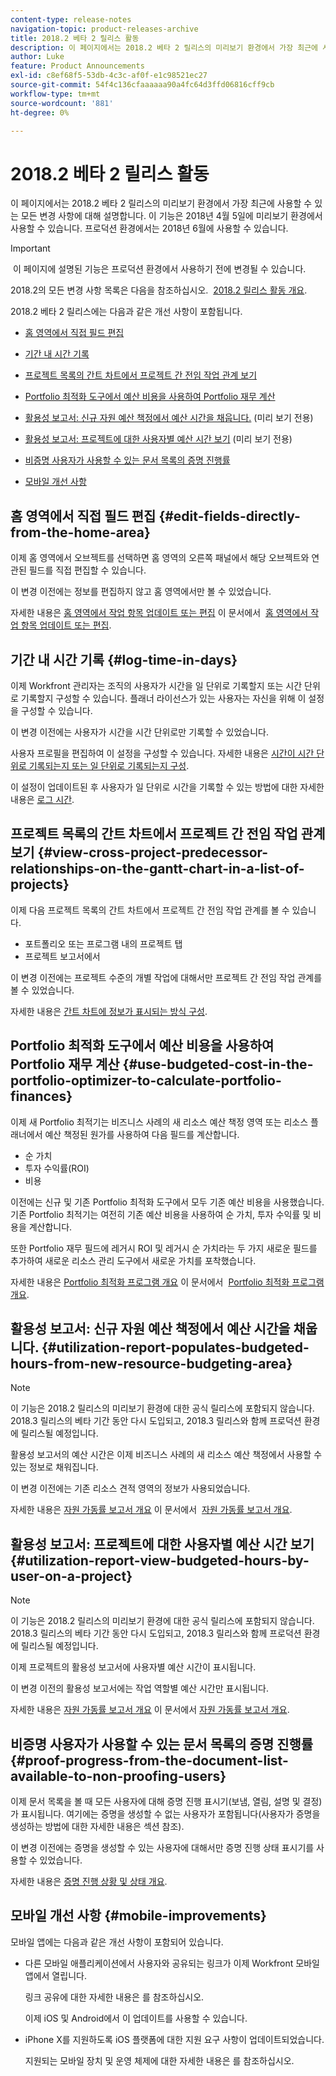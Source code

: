 ```yaml
---
content-type: release-notes
navigation-topic: product-releases-archive
title: 2018.2 베타 2 릴리스 활동
description: 이 페이지에서는 2018.2 베타 2 릴리스의 미리보기 환경에서 가장 최근에 사용할 수 있는 모든 변경 사항에 대해 설명합니다. 이 기능은 2018년 4월 5일에 미리보기 환경에서 사용할 수 있습니다. 프로덕션 환경에서는 2018년 6월에 사용할 수 있습니다.
author: Luke
feature: Product Announcements
exl-id: c8ef68f5-53db-4c3c-af0f-e1c98521ec27
source-git-commit: 54f4c136cfaaaaaa90a4fc64d3ffd06816cff9cb
workflow-type: tm+mt
source-wordcount: '881'
ht-degree: 0%

---
```


# 2018.2 베타 2 릴리스 활동

이 페이지에서는 2018.2 베타 2 릴리스의 미리보기 환경에서 가장 최근에 사용할 수 있는 모든 변경 사항에 대해 설명합니다. 이 기능은 2018년 4월 5일에 미리보기 환경에서 사용할 수 있습니다. 프로덕션 환경에서는 2018년 6월에 사용할 수 있습니다.

>[!IMPORTANT]
>
> 이 페이지에 설명된 기능은 프로덕션 환경에서 사용하기 전에 변경될 수 있습니다.

2018.2의 모든 변경 사항 목록은 다음을 참조하십시오.  [2018.2 릴리스 활동 개요](../../../../product-announcements/product-releases/quarterly-release-archive/2018.2-release-activity/2018.2-release-activity-overview.md).

2018.2 베타 2 릴리스에는 다음과 같은 개선 사항이 포함됩니다.

* [홈 영역에서 직접 필드 편집](#edit-fields-directly-from-the-home-area)
* [기간 내 시간 기록](#log-time-in-days)
* [프로젝트 목록의 간트 차트에서 프로젝트 간 전임 작업 관계 보기](#view-cross-project-predecessor-relationships-on-the-gantt-chart-in-a-list-of-projects)
* [Portfolio 최적화 도구에서 예산 비용을 사용하여 Portfolio 재무 계산](#use-budgeted-cost-in-the-portfolio-optimizer-to-calculate-portfolio-finances)
* [활용성 보고서: 신규 자원 예산 책정에서 예산 시간을 채웁니다.](#utilization-report-populates-budgeted-hours-from-new-resource-budgeting-area) (미리 보기 전용)

* [활용성 보고서: 프로젝트에 대한 사용자별 예산 시간 보기](#utilization-report-view-budgeted-hours-by-user-on-a-project) (미리 보기 전용)

* [비증명 사용자가 사용할 수 있는 문서 목록의 증명 진행률](#proof-progress-from-the-document-list-available-to-non-proofing-users)
* [모바일 개선 사항](#mobile-improvements)

## 홈 영역에서 직접 필드 편집 {#edit-fields-directly-from-the-home-area}

이제 홈 영역에서 오브젝트를 선택하면 홈 영역의 오른쪽 패널에서 해당 오브젝트와 연관된 필드를 직접 편집할 수 있습니다. 

이 변경 이전에는 정보를 편집하지 않고 홈 영역에서만 볼 수 있었습니다.

자세한 내용은 [홈 영역에서 작업 항목 업데이트 또는 편집](../../../../workfront-basics/using-home/using-the-home-area/update-and-edit-work-item-home.md) 이 문서에서  [홈 영역에서 작업 항목 업데이트 또는 편집](../../../../workfront-basics/using-home/using-the-home-area/update-and-edit-work-item-home.md).

## 기간 내 시간 기록 {#log-time-in-days}

이제 Workfront 관리자는 조직의 사용자가 시간을 일 단위로 기록할지 또는 시간 단위로 기록할지 구성할 수 있습니다. 플래너 라이선스가 있는 사용자는 자신을 위해 이 설정을 구성할 수 있습니다.

이 변경 이전에는 사용자가 시간을 시간 단위로만 기록할 수 있었습니다.

사용자 프로필을 편집하여 이 설정을 구성할 수 있습니다. 자세한 내용은 [시간이 시간 단위로 기록되는지 또는 일 단위로 기록되는지 구성](../../../../timesheets/config-timesheet-prefs/config-time-logged-hrs-days.md).

이 설정이 업데이트된 후 사용자가 일 단위로 시간을 기록할 수 있는 방법에 대한 자세한 내용은 [로그 시간](../../../../timesheets/create-and-manage-timesheets/log-time.md).

## 프로젝트 목록의 간트 차트에서 프로젝트 간 전임 작업 관계 보기 {#view-cross-project-predecessor-relationships-on-the-gantt-chart-in-a-list-of-projects}

이제 다음 프로젝트 목록의 간트 차트에서 프로젝트 간 전임 작업 관계를 볼 수 있습니다.

* 포트폴리오 또는 프로그램 내의 프로젝트 탭
* 프로젝트 보고서에서

이 변경 이전에는 프로젝트 수준의 개별 작업에 대해서만 프로젝트 간 전임 작업 관계를 볼 수 있었습니다.

자세한 내용은 [간트 차트에 정보가 표시되는 방식 구성](../../../../manage-work/gantt-chart/use-the-gantt-chart/configure-info-on-gantt-chart.md). 

## Portfolio 최적화 도구에서 예산 비용을 사용하여 Portfolio 재무 계산 {#use-budgeted-cost-in-the-portfolio-optimizer-to-calculate-portfolio-finances}

이제 새 Portfolio 최적기는 비즈니스 사례의 새 리소스 예산 책정 영역 또는 리소스 플래너에서 예산 책정된 원가를 사용하여 다음 필드를 계산합니다.

* 순 가치
* 투자 수익률(ROI)
* 비용

이전에는 신규 및 기존 Portfolio 최적화 도구에서 모두 기존 예산 비용을 사용했습니다. 기존 Portfolio 최적기는 여전히 기존 예산 비용을 사용하여 순 가치, 투자 수익률 및 비용을 계산합니다.

또한 Portfolio 재무 필드에 레거시 ROI 및 레거시 순 가치라는 두 가지 새로운 필드를 추가하여 새로운 리소스 관리 도구에서 새로운 가치를 포착했습니다.

자세한 내용은 [Portfolio 최적화 프로그램 개요](../../../../manage-work/portfolios/portfolio-optimizer/portfolio-optimizer-overview.md) 이 문서에서  [Portfolio 최적화 프로그램 개요](../../../../manage-work/portfolios/portfolio-optimizer/portfolio-optimizer-overview.md).

## 활용성 보고서: 신규 자원 예산 책정에서 예산 시간을 채웁니다. {#utilization-report-populates-budgeted-hours-from-new-resource-budgeting-area}

>[!NOTE]
이 기능은 2018.2 릴리스의 미리보기 환경에 대한 공식 릴리스에 포함되지 않습니다. 2018.3 릴리스의 베타 기간 동안 다시 도입되고, 2018.3 릴리스와 함께 프로덕션 환경에 릴리스될 예정입니다. 

활용성 보고서의 예산 시간은 이제 비즈니스 사례의 새 리소스 예산 책정에서 사용할 수 있는 정보로 채워집니다.

이 변경 이전에는 기존 리소스 견적 영역의 정보가 사용되었습니다.

자세한 내용은 [자원 가동률 보고서 개요](../../../../reports-and-dashboards/reports/using-built-in-reports/resource-utilization-report.md) 이 문서에서  [자원 가동률 보고서 개요](../../../../reports-and-dashboards/reports/using-built-in-reports/resource-utilization-report.md).

## 활용성 보고서: 프로젝트에 대한 사용자별 예산 시간 보기 {#utilization-report-view-budgeted-hours-by-user-on-a-project}

>[!NOTE]
이 기능은 2018.2 릴리스의 미리보기 환경에 대한 공식 릴리스에 포함되지 않습니다. 2018.3 릴리스의 베타 기간 동안 다시 도입되고, 2018.3 릴리스와 함께 프로덕션 환경에 릴리스될 예정입니다. 

이제 프로젝트의 활용성 보고서에 사용자별 예산 시간이 표시됩니다.

이 변경 이전의 활용성 보고서에는 작업 역할별 예산 시간만 표시됩니다. 

자세한 내용은 [자원 가동률 보고서 개요](../../../../reports-and-dashboards/reports/using-built-in-reports/resource-utilization-report.md) 이 문서에서 [자원 가동률 보고서 개요](../../../../reports-and-dashboards/reports/using-built-in-reports/resource-utilization-report.md).

## 비증명 사용자가 사용할 수 있는 문서 목록의 증명 진행률 {#proof-progress-from-the-document-list-available-to-non-proofing-users}

이제 문서 목록을 볼 때 모든 사용자에 대해 증명 진행 표시기(보냄, 열림, 설명 및 결정)가 표시됩니다. 여기에는 증명을 생성할 수 없는 사용자가 포함됩니다(사용자가 증명을 생성하는 방법에 대한 자세한 내용은 섹션 참조).

이 변경 이전에는 증명을 생성할 수 있는 사용자에 대해서만 증명 진행 상태 표시기를 사용할 수 있었습니다.

자세한 내용은 [증명 진행 상황 및 상태 개요](../../../../review-and-approve-work/proofing/proofing-overview/view-progress-status-proof.md).

## 모바일 개선 사항 {#mobile-improvements}

모바일 앱에는 다음과 같은 개선 사항이 포함되어 있습니다.

* 다른 모바일 애플리케이션에서 사용자와 공유되는 링크가 이제 Workfront 모바일 앱에서 열립니다.

   링크 공유에 대한 자세한 내용은 를 참조하십시오.

   이제 iOS 및 Android에서 이 업데이트를 사용할 수 있습니다.

* iPhone X를 지원하도록 iOS 플랫폼에 대한 지원 요구 사항이 업데이트되었습니다.

   지원되는 모바일 장치 및 운영 체제에 대한 자세한 내용은 를 참조하십시오. 
